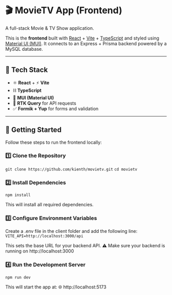 # 🎬 MovieTV App (Frontend)

A full-stack Movie & TV Show application.

This is the **frontend** built with [React](https://reactjs.org/) + [Vite](https://vitejs.dev/) + [TypeScript](https://www.typescriptlang.org/) and styled using [Material UI (MUI)](https://mui.com/). It connects to an Express + Prisma backend powered by a MySQL database.

---

## 🧰 Tech Stack

- ⚛️ **React** + ⚡ **Vite**
- ⛓️ **TypeScript**
- 🎨 **MUI (Material UI)**
- 📡 **RTK Query** for API requests
- ✅ **Formik + Yup** for forms and validation

---

## 🚀 Getting Started

Follow these steps to run the frontend locally:

### 1️⃣ Clone the Repository

`git clone https://github.com/kienth/movietv.git`
`cd movietv`

### 2️⃣ Install Dependencies

`npm install`

This will install all required dependencies.

### 3️⃣ Configure Environment Variables

Create a .env file in the client folder and add the following line:
`VITE_API=http://localhost:3000/api`

This sets the base URL for your backend API.
⚠️ Make sure your backend is running on http://localhost:3000

### 4️⃣ Run the Development Server

`npm run dev`

This will start the app at:
🌐 http://localhost:5173
